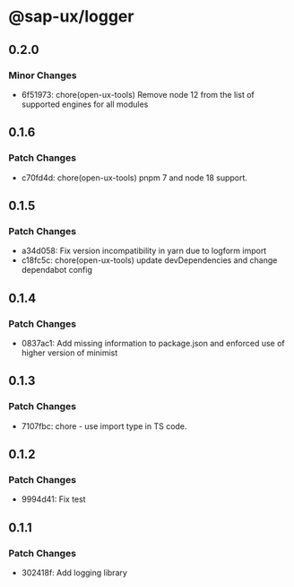 # @sap-ux/logger

## 0.2.0

### Minor Changes

-   6f51973: chore(open-ux-tools) Remove node 12 from the list of supported engines for all modules

## 0.1.6

### Patch Changes

-   c70fd4d: chore(open-ux-tools) pnpm 7 and node 18 support.

## 0.1.5

### Patch Changes

-   a34d058: Fix version incompatibility in yarn due to logform import
-   c18fc5c: chore(open-ux-tools) update devDependencies and change dependabot config

## 0.1.4

### Patch Changes

-   0837ac1: Add missing information to package.json and enforced use of higher version of minimist

## 0.1.3

### Patch Changes

-   7107fbc: chore - use import type in TS code.

## 0.1.2

### Patch Changes

-   9994d41: Fix test

## 0.1.1

### Patch Changes

-   302418f: Add logging library
